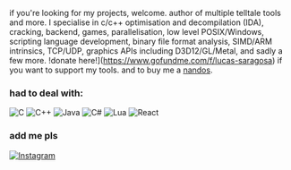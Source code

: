 if you're looking for my projects, welcome. author of multiple telltale tools and more. 
I specialise in c/c++ optimisation and decompilation (IDA), cracking, backend, games, parallelisation, low level POSIX/Windows, 
scripting language development, binary file format analysis, SIMD/ARM intrinsics, TCP/UDP, graphics APIs including D3D12/GL/Metal, and sadly a few more.
!donate here!](https://www.gofundme.com/f/lucas-saragosa) if you want to support my tools. and to buy me a [nandos](https://www.nandos.co.uk/).

### had to deal with:

![C](https://img.shields.io/badge/C-00599C?style=for-the-badge&logo=c&logoColor=white)
![C++](https://img.shields.io/badge/C%2B%2B-00599C?style=for-the-badge&logo=c%2B%2B&logoColor=white)
![Java](https://img.shields.io/badge/Java-ED8B00?style=for-the-badge&logo=java&logoColor=white)
![C#](https://img.shields.io/badge/C%23-239120?style=for-the-badge&logo=c-sharp&logoColor=white)
![Lua](https://img.shields.io/badge/Lua-2C2D72?style=for-the-badge&logo=lua&logoColor=white)
![React](https://img.shields.io/badge/-ReactJs-61DAFB?logo=react&logoColor=white&style=for-the-badge)

### add me pls

[![Instagram](https://img.shields.io/badge/Instagram-E4405F?style=for-the-badge&logo=instagram&logoColor=white)](https://www.instagram.com/lukassaragosa/)
